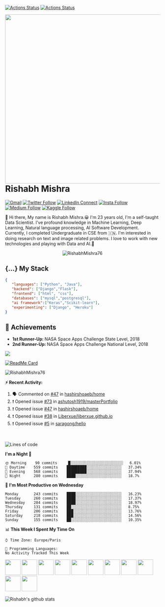 [![Actions Status](https://github.com/RishabhMishra76/RishabhMishra76/workflows/wakatime-stats/badge.svg)](https://github.com/RishabhMishra76/RishabhMishra76/actions)
[![Actions Status](https://github.com/RishabhMishra76/RishabhMishra76/workflows/update-gh-activity/badge.svg)](https://github.com/RishabhMishra76/RishabhMishra76/actions)



<a target="_blank" href="https://RishabhMishra76.github.io/"><img width="550" align="right" src="https://careers.eclerx.com/images/01.jpg"></a>

# Rishabh Mishra

[![Gmail](https://img.shields.io/badge/%20-Send%20Mail-black?color=14171A&labelColor=ef5350&logo=gmail&logoColor=ffffff)](mailto:mishrarishabh76@gmail.com?subject=From%20GitHub&cc=harun15-6647@diu.edu.bd&body=Hi,%20there.%20Found%20you%20from%20GitHub.)
[![Twitter Follow](https://img.shields.io/badge/dynamic/json.svg?color=14171A&labelColor=37474f&logo=twitter&logoColor=4fc3f7&label=&query=%24[0].followers_count&url=https%3A%2F%2Fcdn.syndication.twimg.com%2Fwidgets%2Ffollowbutton%2Finfo.json%3Fscreen_names%3Durwithrishabh&suffix=%20Followers)](https://twitter.com/urwithrishabh)
[![LinkedIn Connect](https://img.shields.io/badge/%20-Connect-black?color=14171A&labelColor=212121&logo=linkedin&logoColor=ffffff)](https://www.linkedin.com/in/rishabh-mishra-81397b152/)
[![Insta Follow](https://img.shields.io/badge/%20-Follow-black?color=14171A&labelColor=d81b60&logo=instagram&logoColor=ffffff)](https://www.instagram.com/mishrarishabh76/)
[![Medium Follow](https://img.shields.io/badge/%20-Follow-black?color=14171A&labelColor=050404&logo=medium&logoColor=ffffff)](https://medium.com/@rishabhmishra_76225)
[![Kaggle Follow](https://img.shields.io/badge/%20-Follow-black?color=14171A&labelColor=37474f&logo=kaggle&logoColor=4fc3f7)](https://www.kaggle.com/rishabhmishra76)


:wave: Hi there, My name is Rishabh Mishra.😀 I'm 23 years old, I'm a self-taught Data Scientist.
I've profound knowledge in Machine Learning, Deep Learning, Natural language processing, AI Software Development. 
Currently, I completed Undergraduate in CSE from :india:. 
I'm interested in doing research on text and image related problems. 
I love to work with new technologies and playing with Data and AI.🤖

<p align="center"> <img src="https://komarev.com/ghpvc/?username=RishabhMishra76" alt="RishabhMishra76" /> </p>

## {...} My Stack

```json
{
   "languages": ["Python", "Java"],
   "backend": ["Django","Flask"],
   "frontend": ["html", "css"],
   "databases": ["mysql","postgresql"],
   "ai framework":["Keras","Scikit-learn"],
   "experimenting": ["Django", "Heroku"]
}
```
## :tada: Achievements

<ul>
  <li>
     <b>1st Runner-Up: </b> NASA Space Apps Challenge State Level, 2018
   </li> 
   <li>
     <b>2nd Runner-Up: </b> NASA Space Apps Challenge National Level, 2018
   </li> 
</ul>


<p align="left">
  <a href="https://github.com/RishabhMishra76"> <img align="center" src="https://github-readme-stats.anuraghazra1.vercel.app/api/top-langs/?username=RishabhMishra76&layout=compact&theme=radical" />
</a>
</p>

[![ReadMe Card](https://github-readme-stats.vercel.app/api/pin/?username=RishabhMishra76&align=center&theme=radical&repo=EIP-4.0&show_owner=true)](https://github.com/RishabhMishra76/EIP-4.0)


<p align="left"> <img src="https://github-readme-stats.vercel.app/api?username=RishabhMishra76&theme=synthwave&show_icons=true" alt="RishabhMishra76" /> </h1>


**:zap: Recent Activity:**

<!--START_SECTION:activity-->
1. 🗣 Commented on [#47](https://github.com//hashirshoaeb/home/issues/47) in [hashirshoaeb/home](https://github.com//hashirshoaeb/home)
2. ❗️ Opened issue [#73](https://github.com//ashutosh1919/masterPortfolio/issues/73) in [ashutosh1919/masterPortfolio](https://github.com//ashutosh1919/masterPortfolio)
3. ❗️ Opened issue [#47](https://github.com//hashirshoaeb/home/issues/47) in [hashirshoaeb/home](https://github.com//hashirshoaeb/home)
4. ❗️ Opened issue [#38](https://github.com//Liberxue/liberxue.github.io/issues/38) in [Liberxue/liberxue.github.io](https://github.com//Liberxue/liberxue.github.io)
5. ❗️ Opened issue [#5](https://github.com//saragong/hello/issues/5) in [saragong/hello](https://github.com//saragong/hello)
<!--END_SECTION:activity-->

<!--START_SECTION:waka-->
<br>
 
 
![Lines of code](https://img.shields.io/badge/From%20Hello%20World%20I%27ve%20Written-22.0%20million%20lines%20of%20code-blue)

**I'm a Night 🦉** 

```text
🌞 Morning    90 commits     █░░░░░░░░░░░░░░░░░░░░░░░░   6.01% 
🌆 Daytime    559 commits    █████████░░░░░░░░░░░░░░░░   37.34% 
🌃 Evening    568 commits    █████████░░░░░░░░░░░░░░░░   37.94% 
🌙 Night      280 commits    ████░░░░░░░░░░░░░░░░░░░░░   18.7%

```
📅 **I'm Most Productive on Wednesday** 

```text
Monday       243 commits    ████░░░░░░░░░░░░░░░░░░░░░   16.23% 
Tuesday      260 commits    ████░░░░░░░░░░░░░░░░░░░░░   17.37% 
Wednesday    284 commits    ████░░░░░░░░░░░░░░░░░░░░░   18.97% 
Thursday     131 commits    ██░░░░░░░░░░░░░░░░░░░░░░░   8.75% 
Friday       206 commits    ███░░░░░░░░░░░░░░░░░░░░░░   13.76% 
Saturday     218 commits    ███░░░░░░░░░░░░░░░░░░░░░░   14.56% 
Sunday       155 commits    ██░░░░░░░░░░░░░░░░░░░░░░░   10.35%

```


📊 **This Week I Spent My Time On** 

```text
⌚︎ Time Zone: Europe/Paris

💬 Programming Languages: 
No Activity Tracked This Week

```


<!--END_SECTION:waka-->


<code><img height="50" src="https://image.flaticon.com/icons/svg/2861/2861557.svg"></code>
<code><img height="50" src="https://image.flaticon.com/icons/svg/3190/3190604.svg"></code>
<code><img height="50" src="https://image.flaticon.com/icons/svg/2942/2942156.svg"></code>
<code><img height="50" src="https://img.icons8.com/color/48/000000/golang.png"></code>
<code><img height="50" src="https://image.flaticon.com/icons/svg/1628/1628182.svg"></code>
<code><img height="50" src="https://image.flaticon.com/icons/png/512/2085/2085061.png"></code>
<code><img height="50" src="https://image.flaticon.com/icons/svg/2535/2535543.svg"></code>
<code><img height="50" src="https://cdn.icon-icons.com/icons2/1508/PNG/512/matlab_104289.png"></code>
<code><img height="50" src="https://image.flaticon.com/icons/svg/2721/2721297.svg"></code>
<code><img height="50" src="https://image.flaticon.com/icons/svg/752/752605.svg"></code>
<code><img height="50" src="https://image.flaticon.com/icons/svg/1680/1680899.svg"></code>

![Rishabh's github stats](https://github-readme-stats.vercel.app/api?username=RishabhMishra76&show_icons=true&hide_border=true)


